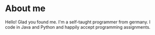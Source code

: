 # About me

Hello! Glad you found me. I'm a self-taught programmer from germany.
I code in Java and Python and happily accept programming assignments.
